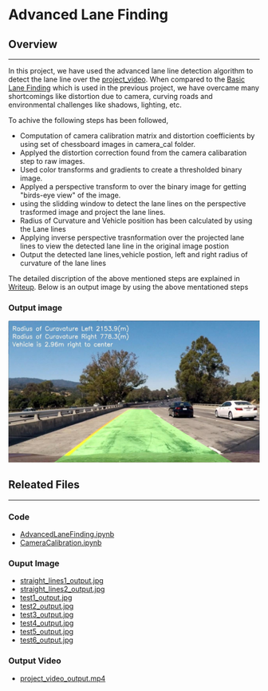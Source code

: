 # Advanced Lane Finding

## Overview

---     

In this project, we have used the advanced lane line detection algorithm to detect the lane line over the [project_video](project_video.mp4). When compared to the [Basic Lane Finding](https://github.com/KoushikBMS/koushik-lane-finding) which is used in the previous project, we have overcame many shortcomings like distortion due to camera, curving roads and environmental challenges like shadows, lighting, etc.

To achive  the following steps has been followed,
* Computation of camera calibration matrix and distortion coefficients by using set of chessboard images in camera_cal folder.
* Applyed the distortion correction found from the camera calibaration step to raw images.
* Used color transforms and gradients to create a thresholded binary image.
* Applyed a perspective transform to over the binary image for getting "birds-eye view" of the image.
* using the slidding window to detect the lane lines on the perspective trasformed image and project the lane lines.
* Radius of Curvature and Vehicle position has been calculated by using the Lane lines
* Applying inverse perspective trasnformation over the projected lane lines to view the detected lane line in the original image postion 
* Output the detected lane lines,vehicle postion, left and right radius of curvature of the lane lines

The detailed discription of the above mentioned steps are explained in [Writeup](writeup.md). Below is an output image by using the above mentationed steps

### Output image


<img src="output_images/test1_output.jpg" width="720" alt="Combined Image" />

<br/>


## Releated Files

---

### Code
* [AdvancedLaneFinding.ipynb](AdvancedLaneFinding.ipynb)
* [CameraCalibration.ipynb](CameraCalibration.ipynb)
### Ouput Image
* [straight_lines1_output.jpg](output_images/straight_lines1_output.jpg)
* [straight_lines2_output.jpg](output_images/straight_lines2_output.jpg)
* [test1_output.jpg](output_images/test1_output.jpg)
* [test2_output.jpg](output_images/test2_output.jpg)
* [test3_output.jpg](output_images/test3_output.jpg)
* [test4_output.jpg](output_images/test4_output.jpg)
* [test5_output.jpg](output_images/test5_output.jpg)
* [test6_output.jpg](output_images/test6_output.jpg)
### Output Video
* [project_video_output.mp4](project_video_output.mp4)